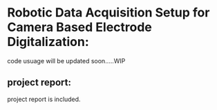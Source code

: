 # Robotic Data Acquisition Setup for Camera Based Electrode Digitalization:
code usuage will be updated soon.....WIP

## project report:
project report is included. 
